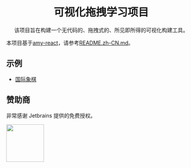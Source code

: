 <h1 align="center">可视化拖拽学习项目</h1>

<div align="center">

该项目旨在构建一个无代码的、拖拽式的、所见即所得的可视化构建工具。

</div>

本项目基于[amy-react](https://github.com/hankaibo/amy-react)，请参考[README.zh-CN.md](https://github.com/hankaibo/amy-react/blob/master/README.zh-CN.md)。

## 示例

- [国际象棋](http://47.95.120.23/:9001/game/chess)

## 赞助商

非常感谢 Jetbrains 提供的免费授权。

<a href="https://www.jetbrains.com/" target="_blank"><img src="https://www.jetbrains.com/company/brand/img/logo1.svg" width="100"></a>
